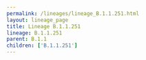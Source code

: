 ```yaml
---
permalink: /lineages/lineage_B.1.1.251.html
layout: lineage_page
title: Lineage B.1.1.251
lineage: B.1.1.251
parent: B.1.1
children: ['B.1.1.251']
---
```

